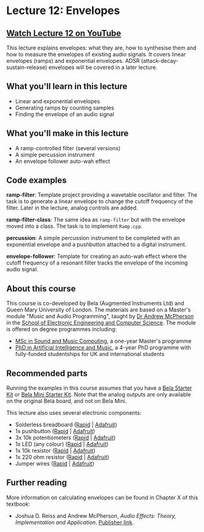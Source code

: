 # Lecture 12: Envelopes

## [Watch Lecture 12 on YouTube](https://www.youtube.com/watch?v=xDdul0FhAAY)

This lecture explains envelopes: what they are, how to synthesise them and how to measure the envelopes of existing audio signals. It covers linear envelopes (ramps) and exponential envelopes. ADSR (attack-decay-sustain-release) envelopes will be covered in a later lecture.

## What you'll learn in this lecture

* Linear and exponential envelopes
* Generating ramps by counting samples
* Finding the envelope of an audio signal

## What you'll make in this lecture

* A ramp-controlled filter (several versions)
* A simple percussion instrument
* An envelope follower auto-wah effect

## Code examples

**ramp-filter**: Template project providing a wavetable oscillator and filter. The task is to generate a linear envelope to change the cutoff frequency of the filter. Later in the lecture, analog controls are added.

**ramp-filter-class**: The same idea as `ramp-filter` but with the envelope moved into a class. The task is to implement `Ramp.cpp`.

**percussion**: A simple percussion instrument to be completed with an exponential envelope and a pushbutton attached to a digital instrument.

**envelope-follower**: Template for creating an auto-wah effect where the cutoff frequency of a resonant filter tracks the envelope of the incoming audio signal.

## About this course

This course is co-developed by Bela (Augmented Instruments Ltd) and Queen Mary University of London. The materials are based on a Master's module "Music and Audio Programming", taught by [Dr Andrew McPherson](http://instrumentslab.org) in the [School of Electronic Engineering and Computer Science](http://www.eecs.qmul.ac.uk). The module is offered on degree programmes including:

* [MSc in Sound and Music Computing](https://www.qmul.ac.uk/postgraduate/taught/coursefinder/courses/129308.html), a one-year Master's programme
* [PhD in Artificial Intelligence and Music](http://www.aim.qmul.ac.uk), a 4-year PhD programme with fully-funded studentships for UK and international students

## Recommended parts

Running the examples in this course assumes that you have a [Bela Starter Kit](https://shop.bela.io/products/bela-starter-kit) or [Bela Mini Starter Kit](https://shop.bela.io/products/bela-mini-starter-kit). Note that the analog outputs are only available on the original Bela board, and not on Bela Mini.

This lecture also uses several electronic components:

* Solderless breadboard ([Rapid](https://www.rapidonline.com/rapid-tp-039-solderless-breadboard-transparent-400-points-34-0671) | [Adafruit](https://www.adafruit.com/product/64))
* 1x pushbutton ([Rapid](https://www.rapidonline.com/omron-tactile-pcb-switch-b3f-4000-12x12-flat-type--78-0286) | [Adafruit](https://www.adafruit.com/product/1119))
* 3x 10k potentiometers ([Rapid](https://www.rapidonline.com/taiwan-alpha-rv16af-10k-lin-16mm-metal-case-pcb-potentiometer-65-0715) | [Adafruit](https://www.adafruit.com/product/4133))
* 1x LED (any colour) ([Rapid](https://www.rapidonline.com/kingbright-l-7113gd-5mm-2-2v-green-led-20mcd-55-0120) | [Adafruit](https://www.adafruit.com/product/298))
* 1x 10k resistor ([Rapid](https://www.rapidonline.com/truohm-cr-025-10k-carbon-film-resistor-0-25w-pack-of-100-62-0394) | [Adafruit](https://www.adafruit.com/product/2784))
* 1x 220 ohm resistor ([Rapid](https://www.rapidonline.com/truohm-cr-025-220r-carbon-film-resistor-0-25w-pack-of-100-62-0354) | [Adafruit](https://www.adafruit.com/product/2780))
* Jumper wires ([Rapid](https://www.rapidonline.com/rapid-jw-003-breadboard-jumper-wires-bundle-of-75-34-0673) | [Adafruit](https://www.adafruit.com/product/153))

## Further reading

More information on calculating envelopes can be found in Chapter X of this textbook:

* Joshua D. Reiss and Andrew McPherson, *Audio Effects: Theory, Implementation and Application*. [Publisher link](https://www.taylorfrancis.com/books/9780429097232).